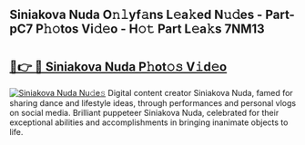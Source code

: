 ## Siniakova Nuda O𝚗𝚕yf𝚊ns L𝚎a𝚔ed N𝚞𝚍es - Part-pC7 P𝚑𝚘tos Vi𝚍𝚎o - H𝚘𝚝 Part L𝚎a𝚔s 7NM13

# <h2><a href="http://kf5z7lf.oniu.top/?m=Siniakova+Nuda">🔗👉 🔴 Siniakova Nuda P𝚑ot𝚘𝚜 V𝚒d𝚎o</a></h2>

[![Siniakova Nuda Nu𝚍e𝚜](https://i.imgur.com/0qMVB7G.gif)](http://kf5z7lf.oniu.top/?m=Siniakova+Nuda)
Digital content creator Siniakova Nuda, famed for sharing dance and lifestyle ideas, through performances and personal vlogs on social media. Brilliant puppeteer Siniakova Nuda, celebrated for their exceptional abilities and accomplishments in bringing inanimate objects to life.  
